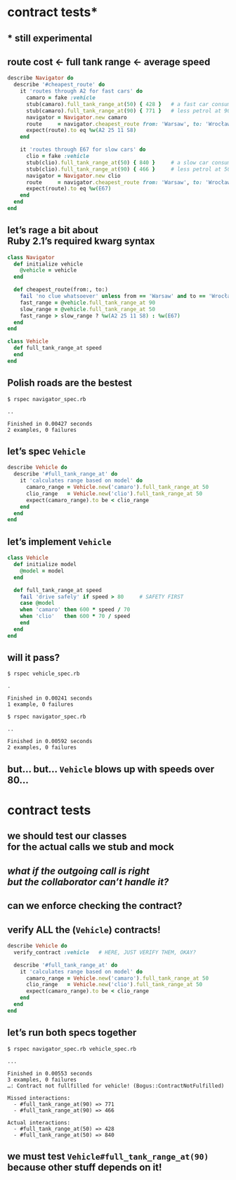 # contract tests*

## \* still experimental


## route cost ← full tank range ← average speed

```ruby
describe Navigator do
  describe '#cheapest_route' do
    it 'routes through A2 for fast cars' do
      camaro = fake :vehicle
      stub(camaro).full_tank_range_at(50) { 428 }   # a fast car consumes
      stub(camaro).full_tank_range_at(90) { 771 }   # less petrol at 90
      navigator = Navigator.new camaro
      route     = navigator.cheapest_route from: 'Warsaw', to: 'Wrocław'
      expect(route).to eq %w(A2 25 11 S8)
    end

    it 'routes through E67 for slow cars' do
      clio = fake :vehicle
      stub(clio).full_tank_range_at(50) { 840 }     # a slow car consumes
      stub(clio).full_tank_range_at(90) { 466 }     # less petrol at 50
      navigator = Navigator.new clio
      route     = navigator.cheapest_route from: 'Warsaw', to: 'Wrocław'
      expect(route).to eq %w(E67)
    end
  end
end
```


## let’s rage a bit about<br />Ruby 2.1’s required kwarg syntax

```ruby
class Navigator
  def initialize vehicle
    @vehicle = vehicle
  end

  def cheapest_route(from:, to:)
    fail 'no clue whatsoever' unless from == 'Warsaw' and to == 'Wrocław'
    fast_range = @vehicle.full_tank_range_at 90
    slow_range = @vehicle.full_tank_range_at 50
    fast_range > slow_range ? %w(A2 25 11 S8) : %w(E67)
  end
end

class Vehicle
  def full_tank_range_at speed
  end
end
```


## Polish roads are the bestest

```no-highlight
$ rspec navigator_spec.rb
```

```no-highlight
..

Finished in 0.00427 seconds
2 examples, 0 failures
```


## let’s spec `Vehicle`

```ruby
describe Vehicle do
  describe '#full_tank_range_at' do
    it 'calculates range based on model' do
      camaro_range = Vehicle.new('camaro').full_tank_range_at 50
      clio_range   = Vehicle.new('clio').full_tank_range_at 50
      expect(camaro_range).to be < clio_range
    end
  end
end
```


## let’s implement `Vehicle`

```ruby
class Vehicle
  def initialize model
    @model = model
  end

  def full_tank_range_at speed
    fail 'drive safely' if speed > 80     # SAFETY FIRST
    case @model
    when 'camaro' then 600 * speed / 70
    when 'clio'   then 600 * 70 / speed
    end
  end
end
```


## will it pass?

```no-highlight
$ rspec vehicle_spec.rb
```
<!-- .element: class="fragment" -->

```no-highlight
.

Finished in 0.00241 seconds
1 example, 0 failures
```
<!-- .element: class="fragment" -->

```no-highlight
$ rspec navigator_spec.rb
```
<!-- .element: class="fragment" -->

```no-highlight
..

Finished in 0.00592 seconds
2 examples, 0 failures
```
<!-- .element: class="fragment" -->

## but… but… `Vehicle` blows up with speeds over 80…
<!-- .element: class="fragment" -->


# contract tests

## we should test our classes<br />for the actual calls we stub and mock
<!-- .element: class="fragment" -->

## _what if the outgoing call is right<br /> but the collaborator can’t handle it?_
<!-- .element: class="fragment" -->

## can we enforce checking the contract?
<!-- .element: class="fragment" -->


## verify ALL the (`Vehicle`) contracts!

```ruby
describe Vehicle do
  verify_contract :vehicle   # HERE, JUST VERIFY THEM, OKAY?

  describe '#full_tank_range_at' do
    it 'calculates range based on model' do
      camaro_range = Vehicle.new('camaro').full_tank_range_at 50
      clio_range   = Vehicle.new('clio').full_tank_range_at 50
      expect(camaro_range).to be < clio_range
    end
  end
end
```


## let’s run both specs together

```no-highlight
$ rspec navigator_spec.rb vehicle_spec.rb
```

```no-highlight
...

Finished in 0.00553 seconds
3 examples, 0 failures
…: Contract not fullfilled for vehicle! (Bogus::ContractNotFulfilled)

Missed interactions:
  - #full_tank_range_at(90) => 771
  - #full_tank_range_at(90) => 466

Actual interactions:
  - #full_tank_range_at(50) => 428
  - #full_tank_range_at(50) => 840

```

## we must test `Vehicle#full_tank_range_at(90)`<br />because other stuff depends on it!
<!-- .element: class="fragment" -->
